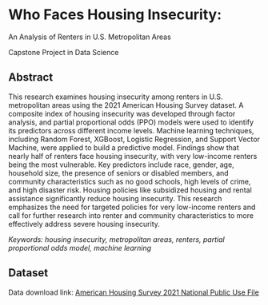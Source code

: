 # Who Faces Housing Insecurity: 
An Analysis of Renters in U.S. Metropolitan Areas

Capstone Project in Data Science

## Abstract

This research examines housing insecurity among renters in U.S. metropolitan areas using the 2021 American Housing Survey dataset. A composite index of housing insecurity was developed through factor analysis, and partial proportional odds (PPO) models were used to identify its predictors across different income levels. Machine learning techniques, including Random Forest, XGBoost, Logistic Regression, and Support Vector Machine, were applied to build a predictive model. Findings show that nearly half of renters face housing insecurity, with very low-income renters being the most vulnerable. Key predictors include race, gender, age, household size, the presence of seniors or disabled members, and community characteristics such as no good schools, high levels of crime, and high disaster risk. Housing policies like subsidized housing and rental assistance significantly reduce housing insecurity. This research emphasizes the need for targeted policies for very low-income renters and call for further research into renter and community characteristics to more effectively address severe housing insecurity.

*Keywords: housing insecurity, metropolitan areas, renters, partial proportional odds model, machine learning*

## Dataset
Data download link: 
[American Housing Survey 2021 National Public Use File](https://www2.census.gov/programs-surveys/ahs/2021/AHS%202021%20National%20PUF%20v1.0%20Flat%20CSV.zip)
